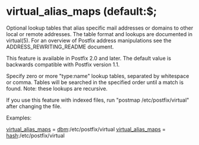 # virtual_alias_maps (default:$; 


Optional lookup tables that alias specific mail addresses or domains
to other local or remote addresses.  The table format and lookups
are documented in virtual(5). For an overview of Postfix address
manipulations see the ADDRESS_REWRITING_README document.



This feature is available in Postfix 2.0 and later. The default
value is backwards compatible with Postfix version 1.1.



Specify zero or more "type:name" lookup tables, separated by
whitespace or comma. Tables will be searched in the specified order
until a match is found.
Note: these lookups are recursive.



If you use this feature with indexed files, run "postmap
/etc/postfix/virtual" after changing the file.



Examples:



<a href="postconf.5.html#virtual_alias_maps">virtual_alias_maps</a> = <a href="DATABASE_README.html#types">dbm</a>:/etc/postfix/virtual
<a href="postconf.5.html#virtual_alias_maps">virtual_alias_maps</a> = <a href="DATABASE_README.html#types">hash</a>:/etc/postfix/virtual



